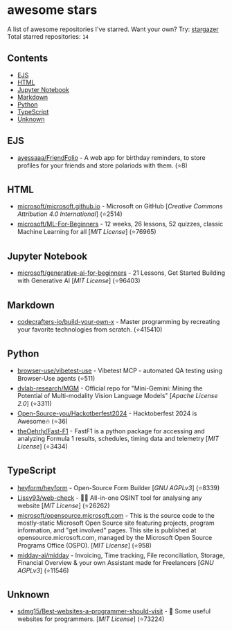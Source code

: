 # awesome stars

A list of awesome repositories I've starred. Want your own? Try: [stargazer](https://github.com/rverst/stargazer)  
Total starred repositories: `14`
## Contents

  - [EJS](#ejs)
  - [HTML](#html)
  - [Jupyter Notebook](#jupyter-notebook)
  - [Markdown](#markdown)
  - [Python](#python)
  - [TypeScript](#typescript)
  - [Unknown](#unknown)



## EJS

  - [ayessaaa/FriendFolio](https://github.com/ayessaaa/FriendFolio) - A web app for birthday reminders, to store profiles for your friends and store polariods with them. (⭐️8)

## HTML

  - [microsoft/microsoft.github.io](https://github.com/microsoft/microsoft.github.io) - Microsoft on GitHub \[*Creative Commons Attribution 4.0 International*\] (⭐️2514)
  - [microsoft/ML-For-Beginners](https://github.com/microsoft/ML-For-Beginners) - 12 weeks, 26 lessons, 52 quizzes, classic Machine Learning for all \[*MIT License*\] (⭐️76965)

## Jupyter Notebook

  - [microsoft/generative-ai-for-beginners](https://github.com/microsoft/generative-ai-for-beginners) - 21 Lessons, Get Started Building with Generative AI  \[*MIT License*\] (⭐️96403)

## Markdown

  - [codecrafters-io/build-your-own-x](https://github.com/codecrafters-io/build-your-own-x) - Master programming by recreating your favorite technologies from scratch. (⭐️415410)

## Python

  - [browser-use/vibetest-use](https://github.com/browser-use/vibetest-use) - Vibetest MCP - automated QA testing using Browser-Use agents (⭐️511)
  - [dvlab-research/MGM](https://github.com/dvlab-research/MGM) - Official repo for "Mini-Gemini: Mining the Potential of Multi-modality Vision Language Models" \[*Apache License 2.0*\] (⭐️3311)
  - [Open-Source-you/Hackotberfest2024](https://github.com/Open-Source-you/Hackotberfest2024) - Hacktoberfest 2024 is Awesome🔥 (⭐️36)
  - [theOehrly/Fast-F1](https://github.com/theOehrly/Fast-F1) - FastF1 is a python package for accessing and analyzing Formula 1 results, schedules, timing data and telemetry \[*MIT License*\] (⭐️3434)

## TypeScript

  - [heyform/heyform](https://github.com/heyform/heyform) - Open-Source Form Builder \[*GNU AGPLv3*\] (⭐️8339)
  - [Lissy93/web-check](https://github.com/Lissy93/web-check) - 🕵️‍♂️ All-in-one OSINT tool for analysing any website \[*MIT License*\] (⭐️26262)
  - [microsoft/opensource.microsoft.com](https://github.com/microsoft/opensource.microsoft.com) - This is the source code to the mostly-static Microsoft Open Source site featuring projects, program information, and "get involved" pages. This site is published at opensource.microsoft.com, managed by the Microsoft Open Source Programs Office (OSPO). \[*MIT License*\] (⭐️958)
  - [midday-ai/midday](https://github.com/midday-ai/midday) - Invoicing, Time tracking, File reconciliation, Storage, Financial Overview & your own Assistant made for Freelancers \[*GNU AGPLv3*\] (⭐️11546)

## Unknown

  - [sdmg15/Best-websites-a-programmer-should-visit](https://github.com/sdmg15/Best-websites-a-programmer-should-visit) - :link: Some useful websites for programmers. \[*MIT License*\] (⭐️73224)

